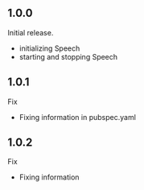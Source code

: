 ## 1.0.0
Initial release.
* initializing Speech
* starting and stopping Speech

## 1.0.1
Fix
* Fixing information in pubspec.yaml

## 1.0.2
Fix
* Fixing information